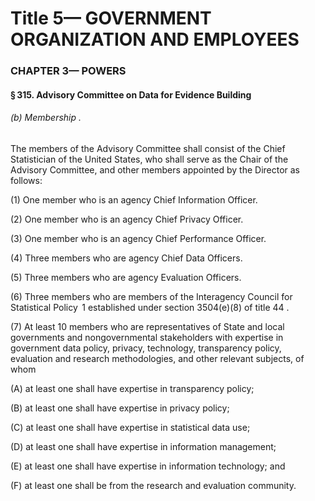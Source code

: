 
# Title 5— GOVERNMENT ORGANIZATION AND EMPLOYEES
### CHAPTER 3— POWERS
#### § 315. Advisory Committee on Data for Evidence Building
###### (b) Membership .

The members of the Advisory Committee shall consist of the Chief Statistician of the United States, who shall serve as the Chair of the Advisory Committee, and other members appointed by the Director as follows:

(1) One member who is an agency Chief Information Officer.

(2) One member who is an agency Chief Privacy Officer.

(3) One member who is an agency Chief Performance Officer.

(4) Three members who are agency Chief Data Officers.

(5) Three members who are agency Evaluation Officers.

(6) Three members who are members of the Interagency Council for Statistical Policy  1 established under section 3504(e)(8) of title 44 .

(7) At least 10 members who are representatives of State and local governments and nongovernmental stakeholders with expertise in government data policy, privacy, technology, transparency policy, evaluation and research methodologies, and other relevant subjects, of whom

(A) at least one shall have expertise in transparency policy;

(B) at least one shall have expertise in privacy policy;

(C) at least one shall have expertise in statistical data use;

(D) at least one shall have expertise in information management;

(E) at least one shall have expertise in information technology; and

(F) at least one shall be from the research and evaluation community.
